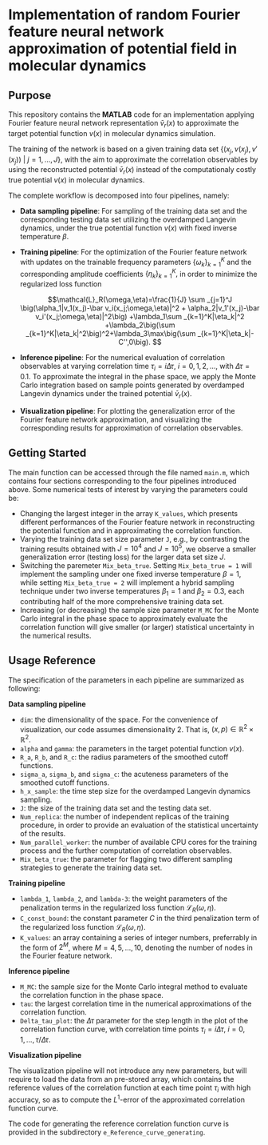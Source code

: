 # Implementation of random Fourier feature neural network approximation of potential field in molecular dynamics

## Purpose

This repository contains the **MATLAB** code for an implementation applying Fourier feature neural network representation $\bar{v}_r(x)$ to approximate the target potential function $v(x)$ in molecular dynamics simulation. 

The training of the network is based on a given training data set $`\big\{ \big(x_j,v(x_j), v'(x_j)\big)\ |\ j=1,\ldots,J \big\}`$, with the aim to approximate the correlation observables by using the reconstructed potential $\bar{v}_r(x)$ instead of the computationaly costly true potential $v(x)$ in molecular dynamics.

The complete workflow is decomposed into four pipelines, namely: 
* **Data sampling pipeline**: For sampling of the training data set and the corresponding testing data set utilizing the overdamped Langevin dynamics, under the true potential function $v(x)$ with fixed inverse temperature $\beta$.
* **Training pipeline**: For the optimization of the Fourier feature network with updates on the trainable frequency parameters $`\{\omega_k\}_{k=1}^K`$ and the corresponding amplitude coefficients $`\{\eta_k\}_{k=1}^K,`$ in order to minimize the regularized loss function

  $$\mathcal{L}_R(\omega,\eta)=\frac{1}{J} \sum _{j=1}^J \big(\alpha_1|v_1(x_j)-\bar v_i(x_j;\omega,\eta)|^2 + \alpha_2|v_1'(x_j)-\bar v_i'(x_j;\omega,\eta)|^2\big) +\lambda_1\sum _{k=1}^K|\eta_k|^2  +\lambda_2\big(\sum _{k=1}^K|\eta_k|^2\big)^2+\lambda_3\max\big(\sum _{k=1}^K|\eta_k|-C'',0\big). $$

* **Inference pipeline**: For the numerical evaluation of correlation observables at varying correlation time $\tau_i=i \Delta \tau$, $i=0,1,2,\dots,$ with $\Delta \tau=0.1$. To approximate the integral in the phase space, we apply the Monte Carlo integration based on sample points generated by overdamped Langevin dynamics under the trained potential $\bar{v}_r(x)$.
*  **Visualization pipeline**: For plotting the generalization error of the Fourier feature network approximation, and visualizing the corresponding results for approximation of correlation observables.
  
## Getting Started

The main function can be accessed through the file named `main.m`, which contains four sections corresponding to the four pipelines introduced above. 
Some numerical tests of interest by varying the parameters could be:
* Changing the largest integer in the array `K_values`, which presents different performances of the Fourier feature network in reconstructing the potential function and in approximating the correlation function.
* Varying the training data set size parameter `J`, e.g., by contrasting the training results obtained with $J=10^4$ and $J=10^5$, we observe a smaller generalization error (testing loss) for the larger data set size $J$.
* Switching the paremeter `Mix_beta_true`. Setting `Mix_beta_true = 1` will implement the sampling under one fixed inverse temperature $\beta=1$, while setting `Mix_beta_true = 2` will implement a hybrid sampling technique under two inverse temperatures $\beta_1=1$ and $\beta_2=0.3$, each contributing half of the more comprehensive training data set.
* Increasing (or decreasing) the sample size parameter `M_MC` for the Monte Carlo integral in the phase space to approximately evaluate the correlation function will give smaller (or larger) statistical uncertainty in the numerical results.


## Usage Reference
The specification of the parameters in each pipeline are summarized as following:

**Data sampling pipeline**
*  `dim`:                                   the dimensionality of the space. For the convenience of visualization, our code assumes dimensionality 2. That is, $(x,p)\in\mathbb{R}^2\times \mathbb{R}^2$.
*  `alpha` and `gamma`:                     the parameters in the target potential function $v(x)$.
*  `R_a`, `R_b`, and `R_c`:                 the radius parameters of the smoothed cutoff functions.
*  `sigma_a`, `sigma_b`, and `sigma_c`:     the acuteness parameters of the smoothed cutoff functions.
*  `h_x_sample`:                            the time step size for the overdamped Langevin dynamics sampling.
*  `J`:                                     the size of the training data set and the testing data set.
*  `Num_replica`:                           the number of independent replicas of the training procedure, in order to provide an evaluation of the statistical uncertainty of the results.
*  `Num_parallel_worker`:                   the number of available CPU cores for the training process and the further computation of correlation observables.
*  `Mix_beta_true`:                         the parameter for flagging two different sampling strategies to generate the training data set. 

**Training pipeline**
*  `lambda_1`, `lambda_2`, and `lambda-3`:  the weight parameters of the penalization terms in the regularized loss function $\mathcal{L}_R(\omega, \eta)$.
*  `C_const_bound`:                         the constant parameter $C$ in the third penalization term of the regularized loss function $\mathcal{L}_R(\omega, \eta)$.
*  `K_values`:                              an array containing a series of integer numbers, preferrably in the form of $2^M$, where $M=4,5,\dots,10$, denoting the number of nodes in the Fourier feature network.

**Inference pipeline**
* `M_MC`:                                   the sample size for the Monte Carlo integral method to evaluate the correlation function in the phase space.
* `tau`:                                    the largest correlation time in the numerical approximations of the correlation function.
* `Delta_tau_plot`:                         the $\Delta \tau$ parameter for the step length in the plot of the correlation function curve, with correlation time points $\tau_i=i \Delta \tau$, $i=0,1,\dots,\tau/\Delta\tau$.

**Visualization pipeline**

The visualization pipeline will not introduce any new parameters, but will require to load the data from an pre-stored array, which contains the reference values of the correlation function at each time point $\tau_i$ with high accuracy, so as to compute the $L^1$-error of the approximated correlation function curve.

The code for generating the reference correlation function curve is provided in the subdirectory `e_Reference_curve_generating`.


 
